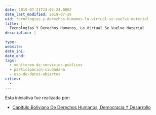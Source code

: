 ```yaml
---
date: 2019-07-21T23:02:24.000Z
date_last_modified: 2019-07-29
uid: tecnologias-y-derechos-humanos-lo-virtual-se-vuelve-material
title: |
  Tecnologías Y Derechos Humanos, Lo Virtual Se Vuelve Material
description: |
  
type: 
website: 
date_ini: 
date_end: 
tags:
  - monitoreo-de-servicios-publicos
  - participación-ciudadana
  - uso-de-datos-abiertos
cities: 
  - 
---
```


Esta iniciativa fue realizada por:

- [Capítulo Boliviano De Derechos Humanos, Democracia Y Desarrollo](/organizaciones/capitulo-boliviano-de-derechos-humanos-democracia-y-desarrollo)

